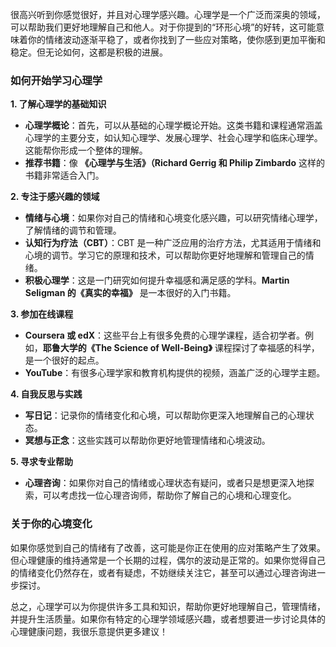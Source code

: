 
很高兴听到你感觉很好，并且对心理学感兴趣。心理学是一个广泛而深奥的领域，可以帮助我们更好地理解自己和他人。对于你提到的“环形心境”的好转，这可能意味着你的情绪波动逐渐平稳了，或者你找到了一些应对策略，使你感到更加平衡和稳定。但无论如何，这都是积极的进展。

### 如何开始学习心理学

**1. 了解心理学的基础知识**
   - **心理学概论**：首先，可以从基础的心理学概论开始。这类书籍和课程通常涵盖心理学的主要分支，如认知心理学、发展心理学、社会心理学和临床心理学。这能帮你形成一个整体的理解。
   - **推荐书籍**：像 **《心理学与生活》（Richard Gerrig 和 Philip Zimbardo** 这样的书籍非常适合入门。

**2. 专注于感兴趣的领域**
   - **情绪与心境**：如果你对自己的情绪和心境变化感兴趣，可以研究情绪心理学，了解情绪的调节和管理。
   - **认知行为疗法（CBT）**：CBT 是一种广泛应用的治疗方法，尤其适用于情绪和心境的调节。学习它的原理和技术，可以帮助你更好地理解和管理自己的情绪。
   - **积极心理学**：这是一门研究如何提升幸福感和满足感的学科。**Martin Seligman 的《真实的幸福》** 是一本很好的入门书籍。

**3. 参加在线课程**
   - **Coursera 或 edX**：这些平台上有很多免费的心理学课程，适合初学者。例如，**耶鲁大学的《The Science of Well-Being》** 课程探讨了幸福感的科学，是一个很好的起点。
   - **YouTube**：有很多心理学家和教育机构提供的视频，涵盖广泛的心理学主题。

**4. 自我反思与实践**
   - **写日记**：记录你的情绪变化和心境，可以帮助你更深入地理解自己的心理状态。
   - **冥想与正念**：这些实践可以帮助你更好地管理情绪和心境波动。

**5. 寻求专业帮助**
   - **心理咨询**：如果你对自己的情绪或心理状态有疑问，或者只是想更深入地探索，可以考虑找一位心理咨询师，帮助你了解自己的心境和心理变化。

### 关于你的心境变化
如果你感觉到自己的情绪有了改善，这可能是你正在使用的应对策略产生了效果。但心理健康的维持通常是一个长期的过程，偶尔的波动是正常的。如果你觉得自己的情绪变化仍然存在，或者有疑虑，不妨继续关注它，甚至可以通过心理咨询进一步探讨。

总之，心理学可以为你提供许多工具和知识，帮助你更好地理解自己，管理情绪，并提升生活质量。如果你有特定的心理学领域感兴趣，或者想要进一步讨论具体的心理健康问题，我很乐意提供更多建议！
